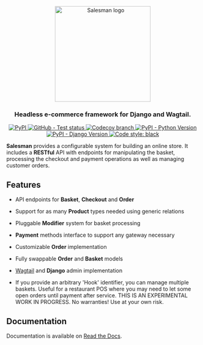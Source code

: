 <p align="center">
    <a href="https://django-salesman.readthedocs.org/">
        <img src="https://cdn.jsdelivr.net/gh/dinoperovic/django-salesman@master/docs/_static/logo.svg" width="250" alt="Salesman logo">
    </a>
</p>
<h3 align="center">Headless e-commerce framework for Django and Wagtail.</h3>
<p align="center">
    <a href="https://pypi.org/project/django-salesman/">
        <img alt="PyPI" src="https://img.shields.io/pypi/v/django-salesman">
    </a>
    <a href="https://github.com/dinoperovic/django-salesman/actions?query=workflow:Test">
        <img alt="GitHub - Test status" src="https://github.com/dinoperovic/django-salesman/actions/workflows/test.yml/badge.svg">
    </a>
    <a href="http://codecov.io/github/dinoperovic/django-salesman">
        <img alt="Codecov branch" src="https://img.shields.io/codecov/c/github/dinoperovic/django-salesman/master">
    </a>
    <a href="https://pypi.org/project/django-salesman/">
        <img alt="PyPI - Python Version" src="https://img.shields.io/pypi/pyversions/django-salesman">
    </a>
    <a href="https://pypi.org/project/django-salesman/">
        <img alt="PyPI - Django Version" src="https://img.shields.io/pypi/djversions/django-salesman">
    </a>
    <a href="https://github.com/psf/black">
        <img alt="Code style: black" src="https://img.shields.io/badge/code%20style-black-000000.svg">
    </a>
</p>

**Salesman** provides a configurable system for building an online store.
It includes a **RESTful** API with endpoints for manipulating the basket,
processing the checkout and payment operations as well as managing customer orders.

## Features

- API endpoints for **Basket**, **Checkout** and **Order**
- Support for as many **Product** types needed using generic relations
- Pluggable **Modifier** system for basket processing
- **Payment** methods interface to support any gateway necessary
- Customizable **Order** implementation
- Fully swappable **Order** and **Basket** models
- [Wagtail](https://wagtail.io/) and **Django** admin implementation

- If you provide an arbitrary 'Hook' identifier, you can manage multiple baskets. Useful for a restaurant POS where you may need to let some open orders until payment after service. THIS IS AN EXPERIMENTAL WORK IN PROGRESS. No warranties! Use at your own risk.

## Documentation

Documentation is available on [Read the Docs](https://django-salesman.readthedocs.org).
